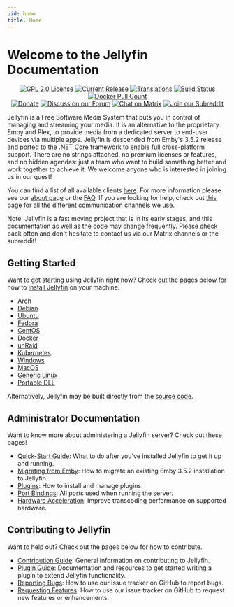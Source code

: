 ```yaml
---
uid: home
title: Home
---
```


# Welcome to the Jellyfin Documentation

<p align="center">
<a href="https://github.com/jellyfin/jellyfin"><img class="badge" alt="GPL 2.0 License" src="https://img.shields.io/github/license/jellyfin/jellyfin.svg"/></a>
<a href="https://github.com/jellyfin/jellyfin/releases"><img class="badge" alt="Current Release" src="https://img.shields.io/github/release/jellyfin/jellyfin.svg"/></a>
<a href="https://translate.jellyfin.org/engage/jellyfin/?utm_source=widget"><img class="badge" alt="Translations" src="https://translate.jellyfin.org/widgets/jellyfin/-/svg-badge.svg"/></a>
<a href="https://cloud.drone.io/jellyfin/jellyfin"><img class="badge" alt="Build Status" src="https://cloud.drone.io/api/badges/jellyfin/jellyfin/status.svg"/></a>
<a href="https://hub.docker.com/r/jellyfin/jellyfin"><img class="badge" alt="Docker Pull Count" src="https://img.shields.io/docker/pulls/jellyfin/jellyfin.svg"/></a>
<br>
<a href="https://opencollective.com/jellyfin"><img class="badge" alt="Donate" src="https://img.shields.io/opencollective/all/jellyfin.svg?label=backers"/></a>
<a href="https://forum.jellyfin.org"/><img class="badge" alt="Discuss on our Forum" src="https://img.shields.io/discourse/https/forum.jellyfin.org/users.svg"/></a>
<a href="https://matrix.to/#/+jellyfin:matrix.org"><img class="badge" alt="Chat on Matrix" src="https://img.shields.io/matrix/jellyfin:matrix.org.svg?logo=matrix"/></a>
<a href="https://www.reddit.com/r/jellyfin/"><img class="badge" alt="Join our Subreddit" src="https://img.shields.io/badge/reddit-r%2Fjellyfin-%23FF5700.svg"/></a>
</p>

Jellyfin is a Free Software Media System that puts you in control of managing and streaming your media. It is an alternative to the proprietary Emby and Plex, to provide media from a dedicated server to end-user devices via multiple apps. Jellyfin is descended from Emby's 3.5.2 release and ported to the .NET Core framework to enable full cross-platform support. There are no strings attached, no premium licenses or features, and no hidden agendas: just a team who want to build something better and work together to achieve it. We welcome anyone who is interested in joining us in our quest!

You can find a list of all available clients [here](xref:clients-index). For more information please see our [about page](xref:about) or the [FAQ](xref:faq). If you are looking for help, check out [this page](xref:getting-help) for all the different communication channels we use.

Note: Jellyfin is a fast moving project that is in its early stages, and this documentation as well as the code may change frequently. Please check back often and don't hesitate to contact us via our Matrix channels or the subreddit!

## Getting Started

Want to get starting using Jellyfin right now? Check out the pages below for how to [install Jellyfin](xref:admin-installing) on your machine.

* [Arch](xref:admin-installing#arch)
* [Debian](xref:admin-installing#debian)
* [Ubuntu](xref:admin-installing#ubuntu)
* [Fedora](xref:admin-installing#fedora)
* [CentOS](xref:admin-installing#centos)
* [Docker](xref:admin-installing#docker-hub)
* [unRaid](xref:admin-installing#unraid-docker)
* [Kubernetes](xref:admin-installing#kubernetes)
* [Windows](xref:admin-installing#windows-x64x86)
* [MacOS](xref:admin-installing#macos)
* [Generic Linux](xref:admin-installing#linux-generic-amd64)
* [Portable DLL](xref:admin-installing#portable-dll)

Alternatively, Jellyfin may be built directly from the [source code](xref:admin-building).

## Administrator Documentation

Want to know more about administering a Jellyfin server? Check out these pages!

* [Quick-Start Guide](xref:admin-quick-start): What to do after you've installed Jellyfin to get it up and running.
* [Migrating from Emby](xref:admin-migrate-from-emby): How to migrate an existing Emby 3.5.2 installation to Jellyfin.
* [Plugins](xref:server-plugins-index): How to install and manage plugins.
* [Port Bindings](xref:admin-port-bindings): All ports used when running the server.
* [Hardware Acceleration](xref:admin-hardware-acceleration): Improve transcoding performance on supported hardware.

## Contributing to Jellyfin

Want to help out? Check out the pages below for how to contribute.

* [Contribution Guide](xref:contrib-index): General information on contributing to Jellyfin.
* [Plugin Guide](https://github.com/jellyfin/jellyfin-plugin-template): Documentation and resources to get started writing a plugin to extend Jellyfin functionality.
* [Reporting Bugs](xref:contrib-issues#reporting-bugs): How to use our issue tracker on GitHub to report bugs.
* [Requesting Features](xref:contrib-issues#requesting-features): How to use our issue tracker on GitHub to request new features or enhancements.
